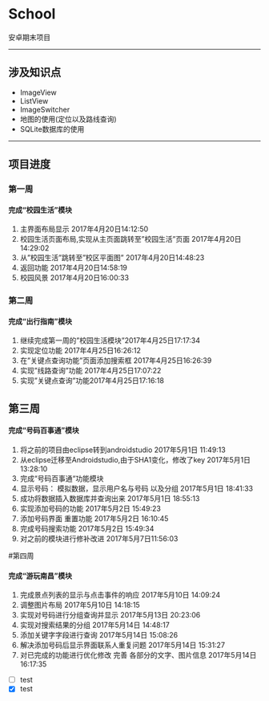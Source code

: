 # School
安卓期末项目
***
## 涉及知识点
* ImageView
* ListView
* ImageSwitcher
* 地图的使用(定位以及路线查询)
* SQLite数据库的使用
***
## 项目进度
### 第一周
#### 完成“校园生活”模块
1. 主界面布局显示 2017年4月20日14:12:50
2. 校园生活页面布局,实现从主页面跳转至”校园生活”页面 2017年4月20日14:29:02
3. 从”校园生活”跳转至”校区平面图” 2017年4月20日14:48:23
4. 返回功能 2017年4月20日14:58:19
5. 校园风景 2017年4月20日16:00:33

### 第二周
#### 完成“出行指南”模块
1. 继续完成第一周的”校园生活模块”2017年4月25日17:17:34
2. 实现定位功能 2017年4月25日16:26:12
3. 在”关键点查询功能”页面添加搜索框 2017年4月25日16:26:39
4. 实现”线路查询”功能 2017年4月25日17:07:22
5. 实现”关键点查询”功能2017年4月25日17:16:18

## 第三周
#### 完成“号码百事通”模块
1. 将之前的项目由eclipse转到androidstudio 2017年5月1日 11:49:13
2. 从eclipse迁移至Androidstudio,由于SHA1变化，修改了key 2017年5月1日 13:28:10
3. 完成“号码百事通“功能模块
4. 显示号码： 模拟数据，显示用户名与号码 以及分组 2017年5月1日 18:41:33
5. 成功将数据插入数据库并查询出来 2017年5月1日 18:55:13
6. 实现添加号码的功能 2017年5月2日 15:49:23
7. 添加号码界面 重置功能 2017年5月2日 16:10:45
8. 完成号码搜索功能 2017年5月2日 15:49:34
9. 对之前的模块进行修补改进 2017年5月7日11:56:03

#第四周
#### 完成“游玩南昌”模块
1.	完成景点列表的显示与点击事件的响应 2017年5月10日 14:09:24
2.	调整图片布局 2017年5月10日 14:18:15
3.	实现对号码进行分组查询并显示 2017年5月13日 20:23:06
4.	实现对搜索结果的分组 2017年5月14日 14:48:17
5.	添加关键字字段进行查询 2017年5月14日 15:08:26
6.	解决添加号码后显示界面联系人重复问题 2017年5月14日 15:31:27
7.	对已完成的功能进行优化修改 完善 各部分的文字、图片信息 2017年5月14日 16:17:35


- [ ] test
- [x] test
